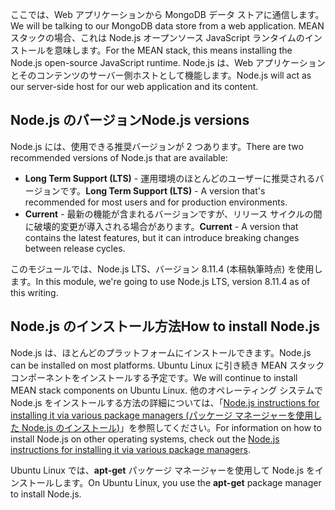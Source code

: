 <span data-ttu-id="97a3b-101">ここでは、Web アプリケーションから MongoDB データ ストアに通信します。</span><span class="sxs-lookup"><span data-stu-id="97a3b-101">We will be talking to our MongoDB data store from a web application.</span></span> <span data-ttu-id="97a3b-102">MEAN スタックの場合、これは Node.js オープンソース JavaScript ランタイムのインストールを意味します。</span><span class="sxs-lookup"><span data-stu-id="97a3b-102">For the MEAN stack, this means installing the Node.js open-source JavaScript runtime.</span></span> <span data-ttu-id="97a3b-103">Node.js は、Web アプリケーションとそのコンテンツのサーバー側ホストとして機能します。</span><span class="sxs-lookup"><span data-stu-id="97a3b-103">Node.js will act as our server-side host for our web application and its content.</span></span>

## <a name="nodejs-versions"></a><span data-ttu-id="97a3b-104">Node.js のバージョン</span><span class="sxs-lookup"><span data-stu-id="97a3b-104">Node.js versions</span></span>

<span data-ttu-id="97a3b-105">Node.js には、使用できる推奨バージョンが 2 つあります。</span><span class="sxs-lookup"><span data-stu-id="97a3b-105">There are two recommended versions of Node.js that are available:</span></span>

- <span data-ttu-id="97a3b-106">**Long Term Support (LTS)** - 運用環境のほとんどのユーザーに推奨されるバージョンです。</span><span class="sxs-lookup"><span data-stu-id="97a3b-106">**Long Term Support (LTS)** - A version that's recommended for most users and for production environments.</span></span>
- <span data-ttu-id="97a3b-107">**Current** - 最新の機能が含まれるバージョンですが、リリース サイクルの間に破壊的変更が導入される場合があります。</span><span class="sxs-lookup"><span data-stu-id="97a3b-107">**Current** - A version that contains the latest features, but it can introduce breaking changes between release cycles.</span></span>

<span data-ttu-id="97a3b-108">このモジュールでは、Node.js LTS、バージョン 8.11.4 (本稿執筆時点) を使用します。</span><span class="sxs-lookup"><span data-stu-id="97a3b-108">In this module, we're going to use Node.js LTS, version 8.11.4 as of this writing.</span></span>

## <a name="how-to-install-nodejs"></a><span data-ttu-id="97a3b-109">Node.js のインストール方法</span><span class="sxs-lookup"><span data-stu-id="97a3b-109">How to install Node.js</span></span>

<span data-ttu-id="97a3b-110">Node.js は、ほとんどのプラットフォームにインストールできます。</span><span class="sxs-lookup"><span data-stu-id="97a3b-110">Node.js can be installed on most platforms.</span></span> <span data-ttu-id="97a3b-111">Ubuntu Linux に引き続き MEAN スタック コンポーネントをインストールする予定です。</span><span class="sxs-lookup"><span data-stu-id="97a3b-111">We will continue to install MEAN stack components on Ubuntu Linux.</span></span> <span data-ttu-id="97a3b-112">他のオペレーティング システムで Node.js をインストールする方法の詳細については、「[Node.js instructions for installing it via various package managers (パッケージ マネージャーを使用した Node.js のインストール)](https://nodejs.org/en/download/package-manager/)」を参照してください。</span><span class="sxs-lookup"><span data-stu-id="97a3b-112">For information on how to install Node.js on other operating systems, check out the [Node.js instructions for installing it via various package managers](https://nodejs.org/en/download/package-manager/).</span></span>

<span data-ttu-id="97a3b-113">Ubuntu Linux では、**apt-get** パッケージ マネージャーを使用して Node.js をインストールします。</span><span class="sxs-lookup"><span data-stu-id="97a3b-113">On Ubuntu Linux, you use the **apt-get** package manager to install Node.js.</span></span>